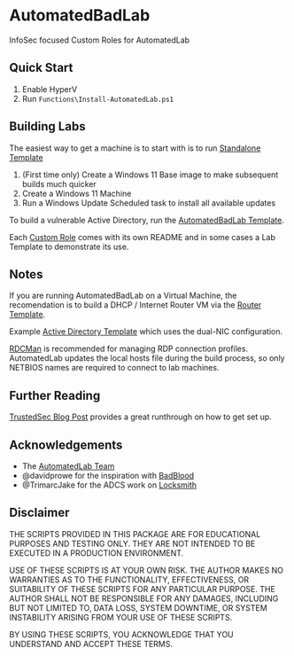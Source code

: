 # AutomatedBadLab
InfoSec focused Custom Roles for AutomatedLab

## Quick Start
1. Enable HyperV
2. Run `Functions\Install-AutomatedLab.ps1`

## Building Labs
The easiest way to get a machine is to start with is to run [Standalone Template](./Labs/1.%20Template%20Internet%20Connected%20Standalone.ps1)
1. (First time only) Create a Windows 11 Base image to make subsequent builds much quicker
2. Create a Windows 11 Machine
3. Run a Windows Update Scheduled task to install all available updates

To build a vulnerable Active Directory, run the [AutomatedBadLab Template](./Labs/1.%20Template%20AutomatedBadLab.ps1). 

Each [Custom Role](./CustomRoles/AutomatedBadLab/README.md) comes with its own README and in some cases a Lab Template to demonstrate its use.

## Notes
If you are running AutomatedBadLab on a Virtual Machine, the recomendation is to build a DHCP / Internet Router VM via the [Router Template](./Labs/1.%20Template%20Router.ps1).

Example [Active Directory Template](./Labs/1.%20Template%20Active%20Directory.ps1) which uses the dual-NIC configuration.

[RDCMan](https://learn.microsoft.com/en-us/sysinternals/downloads/rdcman) is recommended for managing RDP connection profiles. AutomatedLab updates the local hosts file during the build process, so only NETBIOS names are required to connect to lab machines.

## Further Reading
[TrustedSec Blog Post](https://trustedsec.com/blog/offensive-lab-environments-without-the-suck) provides a great runthrough on how to get set up.

## Acknowledgements
- The [AutomatedLab Team](https://github.com/AutomatedLab/AutomatedLab/graphs/contributors)
- @davidprowe for the inspiration with [BadBlood](https://github.com/davidprowe/BadBlood)
- @TrimarcJake for the ADCS work on [Locksmith](https://github.com/TrimarcJake/Locksmith)

## Disclaimer
THE SCRIPTS PROVIDED IN THIS PACKAGE ARE FOR EDUCATIONAL PURPOSES AND TESTING ONLY. THEY ARE NOT INTENDED TO BE EXECUTED IN A PRODUCTION ENVIRONMENT.

USE OF THESE SCRIPTS IS AT YOUR OWN RISK. THE AUTHOR MAKES NO WARRANTIES AS TO THE FUNCTIONALITY, EFFECTIVENESS, OR SUITABILITY OF THESE SCRIPTS FOR ANY PARTICULAR PURPOSE. THE AUTHOR SHALL NOT BE RESPONSIBLE FOR ANY DAMAGES, INCLUDING BUT NOT LIMITED TO, DATA LOSS, SYSTEM DOWNTIME, OR SYSTEM INSTABILITY ARISING FROM YOUR USE OF THESE SCRIPTS.

BY USING THESE SCRIPTS, YOU ACKNOWLEDGE THAT YOU UNDERSTAND AND ACCEPT THESE TERMS.
